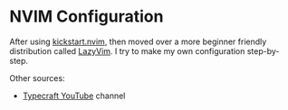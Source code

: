 # NVIM Configuration

After using [kickstart.nvim](https://github.com/nvim-lua/kickstart.nvim), then moved over a more beginner friendly distribution called [LazyVim](https://lazyvim.org). I try to make my own configuration step-by-step.

Other sources:
- [Typecraft YouTube](https://www.youtube.com/@typecraft_dev) channel
